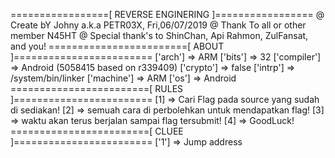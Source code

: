 =================[ REVERSE ENGINERING ]=================
@ Create bY Johny a.k.a PETR03X, Fri,06/07/2019
@ Thank To all or other member N45HT
@ Special thank's to ShinChan, Api Rahmon, ZulFansat, and you!
========================[ ABOUT ]========================
['arch'] => ARM
['bits'] => 32
['compiler'] => Android (5058415 based on r339409)
['crypto'] => false
['intrp'] => /system/bin/linker
['machine'] => ARM
['os'] => Android
========================[ RULES ]========================
[1] => Cari Flag pada source yang sudah di sediakan!
[2] => semuah cara di perbolehkan untuk mendapatkan flag!
[3] => waktu akan terus berjalan sampai flag tersubmit!
[4] => GoodLuck!
========================[ CLUEE ]========================
['1'] => Jump address